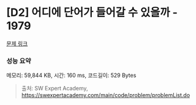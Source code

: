 # [D2] 어디에 단어가 들어갈 수 있을까 - 1979 

[문제 링크](https://swexpertacademy.com/main/code/problem/problemDetail.do?contestProbId=AV5PuPq6AaQDFAUq) 

### 성능 요약

메모리: 59,844 KB, 시간: 160 ms, 코드길이: 529 Bytes



> 출처: SW Expert Academy, https://swexpertacademy.com/main/code/problem/problemList.do